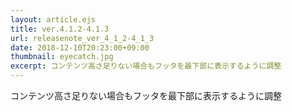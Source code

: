```yaml
---
layout: article.ejs
title: ver.4.1.2-4.1.3
url: releasenote_ver_4_1_2-4_1_3
date: 2018-12-10T20:23:00+09:00
thumbnail: eyecatch.jpg
excerpt: コンテンツ高さ足りない場合もフッタを最下部に表示するように調整
---
```


コンテンツ高さ足りない場合もフッタを最下部に表示するように調整